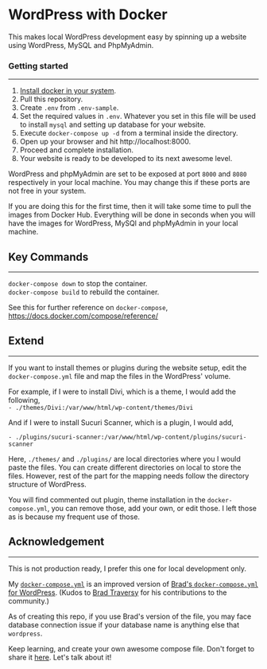 # WordPress with Docker

This makes local WordPress development easy by spinning up a website using WordPress, MySQL and PhpMyAdmin.

### Getting started

---

1. [Install docker in your system](https://docs.docker.com/get-docker/).
2. Pull this repository.
3. Create `.env` from `.env-sample`.
4. Set the required values in `.env`. Whatever you set in this file will be used to install `mysql` and setting up database for your website.
5. Execute `docker-compose up -d` from a terminal inside the directory.
6. Open up your browser and hit http://localhost:8000.
7. Proceed and complete installation.
8. Your website is ready to be developed to its next awesome level.

WordPress and phpMyAdmin are set to be exposed at port `8000` and `8080` respectively in your local machine. You may change this if these ports are not free in your system.

If you are doing this for the first time, then it will take some time to pull the images from Docker Hub. Everything will be done in seconds when you will have the images for WordPress, MySQl and phpMyAdmin in your local machine.

## Key Commands

---

`docker-compose down` to stop the container.  
`docker-compose build` to rebuild the container.

See this for further reference on `docker-compose`, https://docs.docker.com/compose/reference/

## Extend

---

If you want to install themes or plugins during the website setup, edit the `docker-compose.yml` file and map the files in the WordPress' volume.

For example, if I were to install Divi, which is a theme, I would add the following,  
`- ./themes/Divi:/var/www/html/wp-content/themes/Divi`

And if I were to install Sucuri Scanner, which is a plugin, I would add,

`- ./plugins/sucuri-scanner:/var/www/html/wp-content/plugins/sucuri-scanner`

Here, `./themes/` and `./plugins/` are local directories where you I would paste the files. You can create different directories on local to store the files. However, rest of the part for the mapping needs follow the directory structure of WordPress.

You will find commented out plugin, theme installation in the `docker-compose.yml`, you can remove those, add your own, or edit those. I left those as is because my frequent use of those.

## Acknowledgement

---

This is not production ready, I prefer this one for local development only.

My [`docker-compose.yml`](https://github.com/IamLizu/wp-docker/blob/main/docker-compose.yml) is an improved version of [Brad's `docker-compose.yml` for WordPress](https://gist.github.com/bradtraversy/faa8de544c62eef3f31de406982f1d42). (Kudos to [Brad Traversy](https://github.com/bradtraversy/) for his contributions to the community.)

As of creating this repo, if you use Brad's version of the file, you may face database connection issue if your database name is anything else that `wordpress`.

Keep learning, and create your own awesome compose file. Don't forget to share it [here](https://github.com/IamLizu/wp-docker/discussions/1). Let's talk about it!
